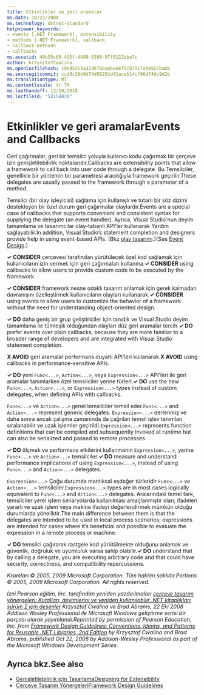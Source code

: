 ```yaml
---
title: Etkinlikler ve geri aramalar
ms.date: 10/22/2008
ms.technology: dotnet-standard
helpviewer_keywords:
- events [.NET Framework], extensibility
- methods [.NET Framework], callback
- callback methods
- callbacks
ms.assetid: 48b55c60-495f-4089-9396-97f9122bba7c
author: KrzysztofCwalina
ms.openlocfilehash: c9ed52c5a313676baeba66f5cb79c7a56927babb
ms.sourcegitcommit: ccd8c36b0d74d99291d41aceb14cf98d74dc9d2b
ms.translationtype: MT
ms.contentlocale: tr-TR
ms.lasthandoff: 12/10/2018
ms.locfileid: "53154430"
---
```

# <a name="events-and-callbacks"></a><span data-ttu-id="af3b0-102">Etkinlikler ve geri aramalar</span><span class="sxs-lookup"><span data-stu-id="af3b0-102">Events and Callbacks</span></span>
<span data-ttu-id="af3b0-103">Geri çağırmalar, geri bir temsilci yoluyla kullanıcı kodu çağırmak bir çerçeve izin genişletilebilirlik noktalarıdır.</span><span class="sxs-lookup"><span data-stu-id="af3b0-103">Callbacks are extensibility points that allow a framework to call back into user code through a delegate.</span></span> <span data-ttu-id="af3b0-104">Bu Temsilciler, genellikle bir yöntemin bir parametresi aracılığıyla framework geçirilir.</span><span class="sxs-lookup"><span data-stu-id="af3b0-104">These delegates are usually passed to the framework through a parameter of a method.</span></span>  
  
 <span data-ttu-id="af3b0-105">Temsilci (bir olay işleyicisi) sağlama için kullanışlı ve tutarlı bir söz dizimi destekleyen bir özel durum geri çağırmalar olaylardır.</span><span class="sxs-lookup"><span data-stu-id="af3b0-105">Events are a special case of callbacks that supports convenient and consistent syntax for supplying the delegate (an event handler).</span></span> <span data-ttu-id="af3b0-106">Ayrıca, Visual Studio'nun deyim tamamlama ve tasarımcılar olay-tabanlı API'ler kullanarak Yardım sağlayabilir.</span><span class="sxs-lookup"><span data-stu-id="af3b0-106">In addition, Visual Studio’s statement completion and designers provide help in using event-based APIs.</span></span> <span data-ttu-id="af3b0-107">(Bkz [olay tasarımı](../../../docs/standard/design-guidelines/event.md).)</span><span class="sxs-lookup"><span data-stu-id="af3b0-107">(See [Event Design](../../../docs/standard/design-guidelines/event.md).)</span></span>  
  
 <span data-ttu-id="af3b0-108">**✓ CONSIDER** çerçevesi tarafından yürütülecek özel kod sağlamak için kullanıcıların izin vermek için geri çağırmaları kullanma.</span><span class="sxs-lookup"><span data-stu-id="af3b0-108">**✓ CONSIDER** using callbacks to allow users to provide custom code to be executed by the framework.</span></span>  
  
 <span data-ttu-id="af3b0-109">**✓ CONSIDER** framework nesne odaklı tasarım anlamak için gerek kalmadan davranışını özelleştirmek kullanıcıların olayları kullanarak.</span><span class="sxs-lookup"><span data-stu-id="af3b0-109">**✓ CONSIDER** using events to allow users to customize the behavior of a framework without the need for understanding object-oriented design.</span></span>  
  
 <span data-ttu-id="af3b0-110">**✓ DO** daha geniş bir grup geliştiriciler için tanıdık ve Visual Studio deyim tamamlama ile tümleşik olduğundan olayları düz geri aramalar tercih.</span><span class="sxs-lookup"><span data-stu-id="af3b0-110">**✓ DO** prefer events over plain callbacks, because they are more familiar to a broader range of developers and are integrated with Visual Studio statement completion.</span></span>  
  
 <span data-ttu-id="af3b0-111">**X AVOID** geri aramalar performans duyarlı API'leri kullanarak.</span><span class="sxs-lookup"><span data-stu-id="af3b0-111">**X AVOID** using callbacks in performance-sensitive APIs.</span></span>  
  
 <span data-ttu-id="af3b0-112">**✓ DO** yeni `Func<...>`, `Action<...>`, veya `Expression<...>` API'leri ile geri aramalar tanımlarken özel temsilciler yerine türleri.</span><span class="sxs-lookup"><span data-stu-id="af3b0-112">**✓ DO** use the new `Func<...>`, `Action<...>`, or `Expression<...>` types instead of custom delegates, when defining APIs with callbacks.</span></span>  
  
 <span data-ttu-id="af3b0-113">`Func<...>` ve `Action<...>` genel temsilciler temsil eder.</span><span class="sxs-lookup"><span data-stu-id="af3b0-113">`Func<...>` and `Action<...>` represent generic delegates.</span></span> <span data-ttu-id="af3b0-114">`Expression<...>` derlenmiş ve daha sonra ancak çalışma zamanında da çağrılan temsil işlev tanımları sıralanabilir ve uzak işlemler geçirildi.</span><span class="sxs-lookup"><span data-stu-id="af3b0-114">`Expression<...>` represents function definitions that can be compiled and subsequently invoked at runtime but can also be serialized and passed to remote processes.</span></span>  
  
 <span data-ttu-id="af3b0-115">**✓ DO** ölçmek ve performans etkilerini kullanmanın `Expression<...>`, yerine `Func<...>` ve `Action<...>` temsilciler.</span><span class="sxs-lookup"><span data-stu-id="af3b0-115">**✓ DO** measure and understand performance implications of using `Expression<...>`, instead of using `Func<...>` and `Action<...>` delegates.</span></span>  
  
 <span data-ttu-id="af3b0-116">`Expression<...>` Çoğu durumda mantıksal eşdeğer türleridir `Func<...>` ve `Action<...>` temsilciler.</span><span class="sxs-lookup"><span data-stu-id="af3b0-116">`Expression<...>` types are in most cases logically equivalent to `Func<...>` and `Action<...>` delegates.</span></span> <span data-ttu-id="af3b0-117">Aralarındaki temel fark, temsilciler yerel işlem senaryolarda kullanılması amaçlanmıştır olan; ifadeleri yararlı ve uzak işlem veya makine ifadeyi değerlendirmek mümkün olduğu durumlarda yöneliktir.</span><span class="sxs-lookup"><span data-stu-id="af3b0-117">The main difference between them is that the delegates are intended to be used in local process scenarios; expressions are intended for cases where it’s beneficial and possible to evaluate the expression in a remote process or machine.</span></span>  
  
 <span data-ttu-id="af3b0-118">**✓ DO** temsilci çağırarak rastgele kod yürütülmekte olduğunu anlamak ve güvenlik, doğruluk ve uyumluluk varsa sahip olabilir.</span><span class="sxs-lookup"><span data-stu-id="af3b0-118">**✓ DO** understand that by calling a delegate, you are executing arbitrary code and that could have security, correctness, and compatibility repercussions.</span></span>  
  
 <span data-ttu-id="af3b0-119">*Kısımları © 2005, 2009 Microsoft Corporation. Tüm hakları saklıdır.*</span><span class="sxs-lookup"><span data-stu-id="af3b0-119">*Portions © 2005, 2009 Microsoft Corporation. All rights reserved.*</span></span>  
  
 <span data-ttu-id="af3b0-120">*İzni Pearson eğitim, Inc. tarafından yeniden yazdırılmaları [çerçeve tasarım yönergeleri: Kuralları, deyimlerini ve yeniden kullanılabilir .NET kitaplıkları, sürüm 2 için desenler](https://www.informit.com/store/framework-design-guidelines-conventions-idioms-and-9780321545619) Krzysztof Cwalina ve Brad Abrams, 22 Eki 2008 Addison Wesley Professional ile Microsoft Windows geliştirme serisi bir parçası olarak yayımlandı.*</span><span class="sxs-lookup"><span data-stu-id="af3b0-120">*Reprinted by permission of Pearson Education, Inc. from [Framework Design Guidelines: Conventions, Idioms, and Patterns for Reusable .NET Libraries, 2nd Edition](https://www.informit.com/store/framework-design-guidelines-conventions-idioms-and-9780321545619) by Krzysztof Cwalina and Brad Abrams, published Oct 22, 2008 by Addison-Wesley Professional as part of the Microsoft Windows Development Series.*</span></span>  
  
## <a name="see-also"></a><span data-ttu-id="af3b0-121">Ayrıca bkz.</span><span class="sxs-lookup"><span data-stu-id="af3b0-121">See also</span></span>

- [<span data-ttu-id="af3b0-122">Genişletilebilirlik için Tasarlama</span><span class="sxs-lookup"><span data-stu-id="af3b0-122">Designing for Extensibility</span></span>](../../../docs/standard/design-guidelines/designing-for-extensibility.md)  
- [<span data-ttu-id="af3b0-123">Çerçeve Tasarım Yönergeleri</span><span class="sxs-lookup"><span data-stu-id="af3b0-123">Framework Design Guidelines</span></span>](../../../docs/standard/design-guidelines/index.md)
